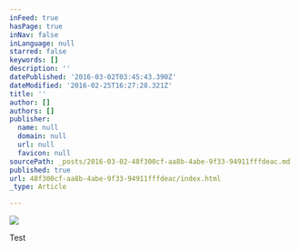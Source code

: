 ```yaml
---
inFeed: true
hasPage: true
inNav: false
inLanguage: null
starred: false
keywords: []
description: ''
datePublished: '2016-03-02T03:45:43.390Z'
dateModified: '2016-02-25T16:27:28.321Z'
title: ''
author: []
authors: []
publisher:
  name: null
  domain: null
  url: null
  favicon: null
sourcePath: _posts/2016-03-02-48f300cf-aa8b-4abe-9f33-94911fffdeac.md
published: true
url: 48f300cf-aa8b-4abe-9f33-94911fffdeac/index.html
_type: Article

---
```

![](https://the-grid-user-content.s3-us-west-2.amazonaws.com/bff95638-d325-4054-a8f9-d892ea633a0b.jpg)

Test